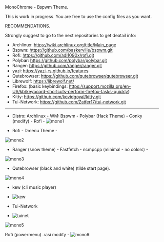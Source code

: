 MonoChrome - Bspwm Theme.

This is work in progress.
You are free to use the config files as you want.

RECOMMENDATIONS.

Strongly suggest to go to the next repositories to get deatail info:

- Archlinux: https://wiki.archlinux.org/title/Main_page
- Bspwm: https://github.com/baskerville/bspwm.git
- Rofi: https://github.com/adi1090x/rofi.git
- Polybar: https://github.com/polybar/polybar.git
- Ranger: https://github.com/ranger/ranger.git
- yazi: https://yazi-rs.github.io/features
- Qutebrowser: https://github.com/qutebrowser/qutebrowser.git
- Librewolf: https://librewolf.net/
- Firefox: (basic keybindings: https://support.mozilla.org/en-US/kb/keyboard-shortcuts-perform-firefox-tasks-quickly)
- Kitty: https://github.com/kovidgoyal/kitty.git
- Tui-Network: https://github.com/Zatfer17/tui-network.git


_____________________________________________________________________________________________________


- Distro: Archlinux - WM: Bspwm - Polybar (Hack Theme) - Conky (modify) - Rofi -
![mono1](https://github.com/user-attachments/assets/98a38330-05fc-4925-92f7-92d15b91fb5b)

- Rofi - Dmenu Theme - 

![mono2](https://github.com/user-attachments/assets/b97f97ef-d577-4ad5-baec-8a53bd21a2a5)

- Ranger (snow theme) - Fastfetch - ncmpcpp (minimal - no colors) -

![mono3](https://github.com/user-attachments/assets/ea7ea114-15db-4aa7-bf09-ec03ec29ee18)

- Qutebrowser (black and white) (tilde start page). 

![mono4](https://github.com/user-attachments/assets/f7320da1-36b6-440f-908e-dcaaf73954d0)

- kew (cli music player)
- ![kew](https://github.com/user-attachments/assets/27b601d9-178c-4665-8372-df5030150386)

- Tui-Network
- ![tuinet](https://github.com/user-attachments/assets/75f003a9-ae84-4229-91df-a25561edf715)



![mono5](https://github.com/user-attachments/assets/3ddd2b1d-d089-4fce-a13f-eb981e0c7aad)

Rofi (powermenu) .rasi modify -
![mono6](https://github.com/user-attachments/assets/3a43a73c-f1e9-4f22-9739-bcdd9d1e8271)
